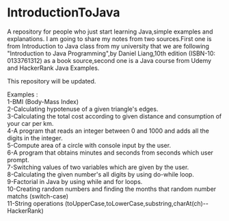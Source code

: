 # IntroductionToJava
A repository for people who just start learning Java,simple examples and explanations. I am going to share my notes from two sources.First one is from Introduction to Java class from my university that we are following "Introduction to Java Programming",by Daniel Liang,10th edition (ISBN-10: 0133761312) as a book source,second one is a Java course from Udemy and HackerRank Java Examples.

This repository will be updated.


Examples :                                                                                                                     
1-BMI (Body-Mass Index)                                                                                                                   
2-Calculating hypotenuse of a given triangle's edges.                                                                                     
3-Calculating the total cost according to given distance and consumption of your car per km.                                            
4-A program that reads an integer between 0 and 1000 and adds all the digits in the integer.                                    
5-Compute area of a circle with console input by the user.                                                  
6-A program that obtains minutes and seconds from seconds which user prompt.                                                
7-Switching values of two variables which are given by the user.                                            
8-Calculating the given number's all digits by using do-while loop.                                                 
9-Factorial in Java by using while and for loops.                                                           
10-Creating random numbers and finding the months that random number matchs (switch-case)                                   
11-String operations (toUpperCase,toLowerCase,substring,charAt(ch)-- HackerRank)

